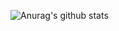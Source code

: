 ![Anurag's github stats](https://github-readme-stats.vercel.app/api?username=Mabule&show_icons=true&theme=cobalt)
